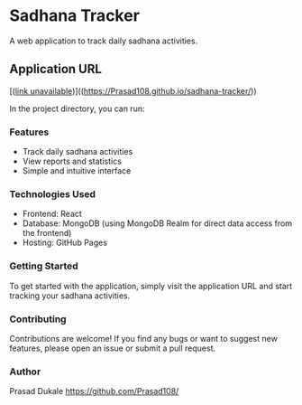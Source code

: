 # Sadhana Tracker

A web application to track daily sadhana activities.

## Application URL

[([link unavailable](https://Prasad108.github.io/sadhana-tracker/))]((https://Prasad108.github.io/sadhana-tracker/))

In the project directory, you can run:

### Features
- Track daily sadhana activities
- View reports and statistics
- Simple and intuitive interface

### Technologies Used

- Frontend: React
- Database: MongoDB (using MongoDB Realm for direct data access from the frontend)
- Hosting: GitHub Pages

### Getting Started
To get started with the application, simply visit the application URL and start tracking your sadhana activities.

### Contributing
Contributions are welcome! If you find any bugs or want to suggest new features, please open an issue or submit a pull request.

### Author

Prasad Dukale
https://github.com/Prasad108/
